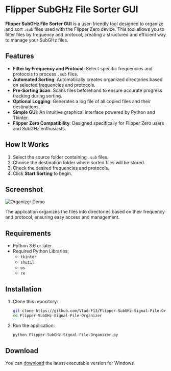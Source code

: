 # Flipper SubGHz File Sorter GUI

**Flipper SubGHz File Sorter GUI** is a user-friendly tool designed to organize and sort `.sub` files used with the Flipper Zero device. This tool allows you to filter files by frequency and protocol, creating a structured and efficient way to manage your SubGHz files.

## Features
- **Filter by Frequency and Protocol**: Select specific frequencies and protocols to process `.sub` files.
- **Automated Sorting**: Automatically creates organized directories based on selected frequencies and protocols.
- **Pre-Sorting Scan**: Scans files beforehand to ensure accurate progress tracking during sorting.
- **Optional Logging**: Generates a log file of all copied files and their destinations.
- **Simple GUI**: An intuitive graphical interface powered by Python and Tkinter.
- **Flipper Zero Compatibility**: Designed specifically for Flipper Zero users and SubGHz enthusiasts.

## How It Works
1. Select the source folder containing `.sub` files.
2. Choose the destination folder where sorted files will be stored.
3. Check the desired frequencies and protocols.
4. Click **Start Sorting** to begin.

## Screenshot
![Organizer Demo](https://github.com/user-attachments/assets/2d7a18a0-f9ad-4d25-8282-1553d85f75ba)

The application organizes the files into directories based on their frequency and protocol, ensuring easy access and management.

## Requirements
- Python 3.6 or later.
- Required Python Libraries:
  - `tkinter`
  - `shutil`
  - `os`
  - `re`

## Installation
1. Clone this repository:
   ```bash
   git clone https://github.com/Vlad-F13/Flipper-SubGHz-Signal-File-Organizer.git
   cd Flipper-SubGHz-Signal-File-Organizer
2. Run the application:
   ```bash
   python Flipper-SubGHz-Signal-File-Organizer.py

## Download

You can [download](https://github.com/Vlad-F13/Flipper-SubGHz-Signal-File-Organizer/releases/tag/v1.0) the latest executable version for Windows
   

